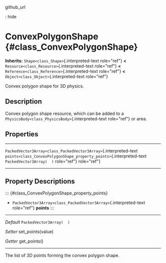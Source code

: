 github\_url

:   hide

ConvexPolygonShape {#class_ConvexPolygonShape}
==================

**Inherits:** `Shape<class_Shape>`{.interpreted-text role="ref"} **\<**
`Resource<class_Resource>`{.interpreted-text role="ref"} **\<**
`Reference<class_Reference>`{.interpreted-text role="ref"} **\<**
`Object<class_Object>`{.interpreted-text role="ref"}

Convex polygon shape for 3D physics.

Description
-----------

Convex polygon shape resource, which can be added to a
`PhysicsBody<class_PhysicsBody>`{.interpreted-text role="ref"} or area.

Properties
----------

  ------------------------------------------------------------------ ---------------------------------------------------------------------- --------------------------
  `PackedVector3Array<class_PackedVector3Array>`{.interpreted-text   `points<class_ConvexPolygonShape_property_points>`{.interpreted-text   `PackedVector3Array(  )`
  role="ref"}                                                        role="ref"}                                                            

  ------------------------------------------------------------------ ---------------------------------------------------------------------- --------------------------

Property Descriptions
---------------------

::: {#class_ConvexPolygonShape_property_points}
-   `PackedVector3Array<class_PackedVector3Array>`{.interpreted-text
    role="ref"} **points**
:::

  ----------- ----------------------------
  *Default*   `PackedVector3Array(  )`

  *Setter*    set\_points(value)

  *Getter*    get\_points()
  ----------- ----------------------------

The list of 3D points forming the convex polygon shape.
